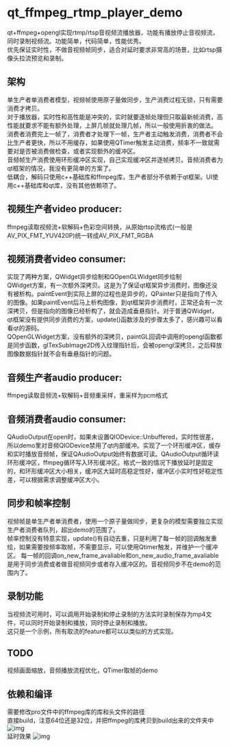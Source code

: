 # qt_ffmpeg_rtmp_player_demo
qt+ffmpeg+opengl实现rtmp/rtsp音视频流播放器，功能有播放停止音视频流，同时录制视频流。功能简单，代码简单，性能优秀。  
优先保证实时性，不做音视频帧同步，适合对延时要求非常高的场景，比如rtsp摄像头拉流预览和录制。  
## 架构
单生产者单消费者模型，视频帧使用原子量做同步，生产消费过程无锁，只有需要消费才拷贝。  
对于播放器，实时性和高性能是冲突的，实时就要逐帧处理但只取最新帧消费，高性能就要求不能有额外处理，上屏几帧就处理几帧，所以一般使用折衷的做法。  
消费者消费完上一帧了，消费者才处理下一帧，生产者主动触发消费，消费者不会比生产者更快，所以不用缓存，如果使用QTimer触发主动消费，频率不一致就需要对是否被消费做检查，或者实现额外的缓冲区。  
音频帧生产消费使用环形缓冲区实现，自己实现缓冲区并逐帧拷贝。音频消费者为qt框架的情况，我没有更简单的方案了。  
低耦合，解码只使用c++基础库和ffmpeg库，生产者部分不依赖于qt框架。UI使用c++基础库和qt库，没有其他依赖项了。  
## 视频生产者video producer:
ffmpeg读取视频流+软解码+色彩空间转换，从原始rtsp流格式(一般是AV_PIX_FMT_YUV420P)统一转成AV_PIX_FMT_RGBA  
## 视频消费者video consumer:
实现了两种方案，QWidget异步绘制和QOpenGLWidget同步绘制  
QWidget方案，有一次额外深拷贝。这是为了保证qt框架异步消费时，图像还没有被析构。paintEvent到实际上屏的过程也是异步的，QPainter只是指向了传入的图像。如果paintEvent后马上析构图像，到qt框架异步消费时，正常还会有一次深拷贝，但是指向的图像已经析构了，就会造成垂悬指针。对于普通QWidget，qt框架没有提供同步消费的方案，update()函数涉及的步骤太多了，感兴趣可以看看qt的源码。  
QOpenGLWidget方案，没有额外的深拷贝，paintGL回调中调用的opengl函数都是同步函数，glTexSubImage2D传入纹理指针后，会被opengl深拷贝，之后释放图像数据指针就不会有垂悬指针的问题。  
## 音频生产者audio producer:
ffmpeg读取音频流+软解码+音频重采样，重采样为pcm格式  
## 音频消费者audio consumer:
QAudioOutput在open时，如果未设置QIODevice::Unbuffered，实时性很差，所以demo里对音频QIODevice禁用了qt内部缓冲。实现了一个环形缓冲区，缓存和实时播放音频帧，保证QAudioOutput始终有数据可读。QAudioOutput循环读环形缓冲区，ffmpeg循环写入环形缓冲区。格式一致的情况下播放延时是固定的，和环形缓冲区大小相关，缓冲区大延时高稳定性好，缓冲区小实时性好稳定性差，可以根据需求调整缓冲区大小。  
## 同步和帧率控制
视频帧是单生产者单消费者，使用一个原子量做同步，更复杂的模型需要独立实现生产者消费者队列，超出demo的范围了。  
帧率控制没有特意实现，update()有自动去重，只是利用了每一帧的回调触发重绘，如果需要按频率取帧，不需要显示，可以使用Qtimer触发，并维护一个缓冲区。
每一帧的回调on_new_frame_avaliable和on_new_audio_frame_avaliable是用于同步消费或者做音视频同步或者存入缓冲区的。音视频同步不在demo的范围内了。  
## 录制功能
当视频流可用时，可以调用开始录制和停止录制的方法实时录制保存为mp4文件，可以同时开始录制和播放，同时停止录制和播放。  
这只是一个示例，所有取流的feature都可以以类似的方式实现。  
## TODO
视频画面缩放，音频播放流程优化，QTimer取帧的demo  
## 依赖和编译
需要修改pro文件中的ffmpeg库的库和头文件的路径  
直接build，注意64位还是32位，并把ffmpeg的库拷贝到build出来的文件夹中  
![img](https://github.com/xssbyte/qt_ffmpeg_rtmp_player_demo/blob/master/res/qt_ffmpeg_rtmp_player.png)  
延时效果
![img](https://github.com/xssbyte/qt_ffmpeg_rtmp_player_demo/blob/master/res/qt_ffmpeg_rtmp_player.gif)  